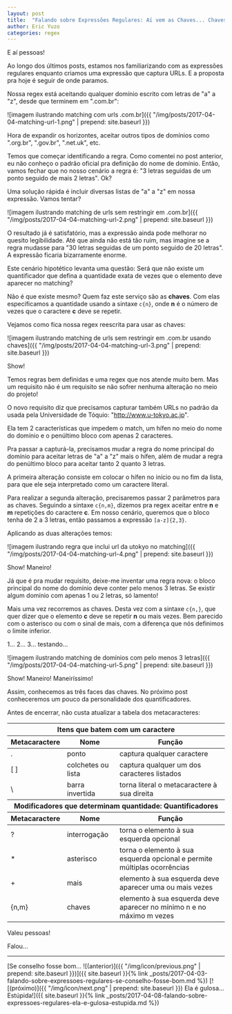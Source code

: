 ```yaml
---
layout: post
title:  "Falando sobre Expressões Regulares: Aí vem as Chaves... Chaves... Chaves..."
author: Eric Yuzo
categories: regex
---
```

E aí pessoas!

Ao longo dos últimos posts, estamos nos familiarizando com as expressões regulares enquanto criamos uma expressão que captura URLs. E a proposta pra hoje é seguir de onde paramos.

Nossa regex está aceitando qualquer domínio escrito com letras de "a" a "z", desde que terminem em ".com.br":

![imagem ilustrando matching com urls .com.br]({{ "/img/posts/2017-04-04-matching-url-1.png" | prepend: site.baseurl }})

Hora de expandir os horizontes, aceitar outros tipos de domínios como ".org.br", ".gov.br", ".net.uk", etc.

Temos que começar identificando a regra. Como comentei no post anterior, eu não conheço o padrão oficial pra definição do nome de domínio. Então, vamos fechar que no nosso cenário a regra é: "3 letras seguidas de um ponto seguido de mais 2 letras". Ok?

Uma solução rápida é incluir diversas listas de "a" a "z" em nossa expressão. Vamos tentar?

![imagem ilustrando matching de urls sem restringir em .com.br]({{ "/img/posts/2017-04-04-matching-url-2.png" | prepend: site.baseurl }})

O resultado já é satisfatório, mas a expressão ainda pode melhorar no quesito legibilidade. Até que ainda não está tão ruim, mas imagine se a regra mudasse para "30 letras seguidas de um ponto seguido de 20 letras". A expressão ficaria bizarramente enorme.

Este cenário hipotético levanta uma questão: Será que não existe um quantificador que defina a quantidade exata de vezes que o elemento deve aparecer no matching?

Não é que existe mesmo? Quem faz este serviço são as **chaves**. Com elas especificamos a quantidade usando a sintaxe `c{n}`, onde **n** é o número de vezes que o caractere **c** deve se repetir.

Vejamos como fica nossa regex reescrita para usar as chaves:

![imagem ilustrando matching de urls sem restringir em .com.br usando chaves]({{ "/img/posts/2017-04-04-matching-url-3.png" | prepend: site.baseurl }})

Show!

Temos regras bem definidas e uma regex que nos atende muito bem. Mas um requisito não é um requisito se não sofrer nenhuma alteração no meio do projeto!

O novo requisito diz que precisamos capturar também URLs no padrão da usada pela Universidade de Tóquio: "http://www.u-tokyo.ac.jp".

Ela tem 2 características que impedem o match, um hífen no meio do nome do domínio e o penúltimo bloco com apenas 2 caracteres.

Pra passar a capturá-la, precisamos mudar a regra do nome principal do domínio para aceitar letras de "a" a "z" mais o hífen, além de mudar a regra do penúltimo bloco para aceitar tanto 2 quanto 3 letras.

A primeira alteração consiste em colocar o hífen no início ou no fim da lista, para que ele seja interpretado como um caractere literal.

Para realizar a segunda alteração, precisaremos passar 2 parâmetros para as chaves. Seguindo a sintaxe `c{n,m}`, dizemos pra regex aceitar entre **n** e **m** repetições do caractere **c**. Em nosso cenário, queremos que o bloco tenha de 2 a 3 letras, então passamos a expressão `[a-z]{2,3}`.

Aplicando as duas alterações temos:

![imagem ilustrando regra que inclui url da utokyo no matching]({{ "/img/posts/2017-04-04-matching-url-4.png" | prepend: site.baseurl }})

Show! Maneiro!

Já que é pra mudar requisito, deixe-me inventar uma regra nova: o bloco principal do nome do domínio deve conter pelo menos 3 letras. Se existir algum domínio com apenas 1 ou 2 letras, só lamento!

Mais uma vez recorremos as chaves. Desta vez com a sintaxe `c{n,}`, que quer dizer que o elemento **c** deve se repetir **n** ou mais vezes. Bem parecido com o asterisco ou com o sinal de mais, com a diferença que nós definimos o limite inferior.

1... 2... 3... testando...

![imagem ilustrando matching de domínios com pelo menos 3 letras]({{ "/img/posts/2017-04-04-matching-url-5.png" | prepend: site.baseurl }})

Show! Maneiro! Maneiríssimo!

Assim, conhecemos as três faces das chaves. No próximo post conheceremos um pouco da personalidade dos quantificadores.

Antes de encerrar, não custa atualizar a tabela dos metacaracteres:

<table class="table table-bordered">
  <thead>
    <tr>
      <th colspan="3">Itens que batem com um caractere</th>
    </tr>
    <tr>
      <th>Metacaractere</th><th>Nome</th><th>Função</th>
    </tr>
  </thead>
  <tbody>
    <tr>
      <td>.</td><td>ponto</td><td>captura qualquer caractere</td>
    </tr>
    <tr>
      <td>[ ]</td><td>colchetes ou lista</td><td>captura qualquer um dos caracteres listados</td>
    </tr>
    <tr>
      <td>\</td><td>barra invertida</td><td>torna literal o metacaractere à sua direita</td>
    </tr>
  </tbody>
  <thead>
    <tr>
      <th colspan="3">Modificadores que determinam quantidade: Quantificadores</th>
    </tr>
    <tr>
      <th>Metacaractere</th><th>Nome</th><th>Função</th>
    </tr>
  </thead>
  <tbody>
    <tr>
      <td>?</td><td>interrogação</td><td>torna o elemento à sua esquerda opcional</td>
    </tr>
    <tr>
      <td>*</td><td>asterisco</td><td>torna o elemento à sua esquerda opcional e permite múltiplas ocorrências</td>
    </tr>
    <tr>
      <td>+</td><td>mais</td><td>elemento à sua esquerda deve aparecer uma ou mais vezes</td>
    </tr>
    <tr>
      <td>{n,m}</td><td>chaves</td><td>elemento à sua esquerda deve aparecer no mínimo n e no máximo m vezes</td>
    </tr>
  </tbody>
</table>

Valeu pessoas!

Falou...

---

<span>[Se conselho fosse bom... ![(anterior)]({{ "/img/icon/previous.png" | prepend: site.baseurl }})]({{ site.baseurl }}{% link _posts/2017-04-03-falando-sobre-expressoes-regulares-se-conselho-fosse-bom.md %})</span> <span class="pull-right">[![(próximo)]({{ "/img/icon/next.png" | prepend: site.baseurl }}) Ela é gulosa... Estúpida!]({{ site.baseurl }}{% link _posts/2017-04-08-falando-sobre-expressoes-regulares-ela-e-gulosa-estupida.md %})</span>

<br />

